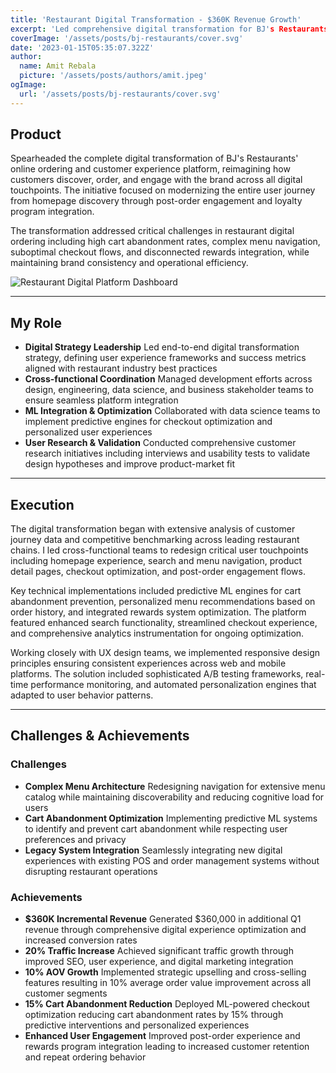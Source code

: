```yaml
---
title: 'Restaurant Digital Transformation - $360K Revenue Growth'
excerpt: 'Led comprehensive digital transformation for BJ's Restaurants, achieving 20% traffic increase and $360K incremental Q1 revenue through strategic web redesign, ML-powered checkout optimization, and enhanced user experience across the entire customer journey.'
coverImage: '/assets/posts/bj-restaurants/cover.svg'
date: '2023-01-15T05:35:07.322Z'
author:
  name: Amit Rebala
  picture: '/assets/posts/authors/amit.jpeg'
ogImage:
  url: '/assets/posts/bj-restaurants/cover.svg'
---
```


## Product

Spearheaded the complete digital transformation of BJ's Restaurants' online ordering and customer experience platform, reimagining how customers discover, order, and engage with the brand across all digital touchpoints. The initiative focused on modernizing the entire user journey from homepage discovery through post-order engagement and loyalty program integration.

The transformation addressed critical challenges in restaurant digital ordering including high cart abandonment rates, complex menu navigation, suboptimal checkout flows, and disconnected rewards integration, while maintaining brand consistency and operational efficiency.

![Restaurant Digital Platform Dashboard](/assets/posts/bj-restaurants/example.svg)

---
 
## My Role
* **Digital Strategy Leadership** Led end-to-end digital transformation strategy, defining user experience frameworks and success metrics aligned with restaurant industry best practices
* **Cross-functional Coordination** Managed development efforts across design, engineering, data science, and business stakeholder teams to ensure seamless platform integration
* **ML Integration & Optimization** Collaborated with data science teams to implement predictive engines for checkout optimization and personalized user experiences
* **User Research & Validation** Conducted comprehensive customer research initiatives including interviews and usability tests to validate design hypotheses and improve product-market fit

---

## Execution

The digital transformation began with extensive analysis of customer journey data and competitive benchmarking across leading restaurant chains. I led cross-functional teams to redesign critical user touchpoints including homepage experience, search and menu navigation, product detail pages, checkout optimization, and post-order engagement flows.

Key technical implementations included predictive ML engines for cart abandonment prevention, personalized menu recommendations based on order history, and integrated rewards system optimization. The platform featured enhanced search functionality, streamlined checkout experience, and comprehensive analytics instrumentation for ongoing optimization.

Working closely with UX design teams, we implemented responsive design principles ensuring consistent experiences across web and mobile platforms. The solution included sophisticated A/B testing frameworks, real-time performance monitoring, and automated personalization engines that adapted to user behavior patterns.

---

## Challenges & Achievements

### Challenges
* **Complex Menu Architecture** Redesigning navigation for extensive menu catalog while maintaining discoverability and reducing cognitive load for users
* **Cart Abandonment Optimization** Implementing predictive ML systems to identify and prevent cart abandonment while respecting user preferences and privacy
* **Legacy System Integration** Seamlessly integrating new digital experiences with existing POS and order management systems without disrupting restaurant operations

### Achievements
* **$360K Incremental Revenue** Generated $360,000 in additional Q1 revenue through comprehensive digital experience optimization and increased conversion rates
* **20% Traffic Increase** Achieved significant traffic growth through improved SEO, user experience, and digital marketing integration
* **10% AOV Growth** Implemented strategic upselling and cross-selling features resulting in 10% average order value improvement across all customer segments
* **15% Cart Abandonment Reduction** Deployed ML-powered checkout optimization reducing cart abandonment rates by 15% through predictive interventions and personalized experiences
* **Enhanced User Engagement** Improved post-order experience and rewards program integration leading to increased customer retention and repeat ordering behavior
